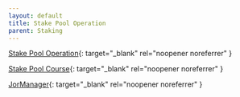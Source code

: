 ```yaml
---
layout: default
title: Stake Pool Operation
parent: Staking
---
```


[Stake Pool Operation](https://cardano.org/stake-pool-operation/){: target="_blank" rel="noopener noreferrer" }

[Stake Pool Course](https://cardano-foundation.gitbook.io/stake-pool-course/){: target="_blank" rel="noopener noreferrer" }

[JorManager](https://bitbucket.org/muamw10/jormanager/src/develop/){: target="_blank" rel="noopener noreferrer" }
